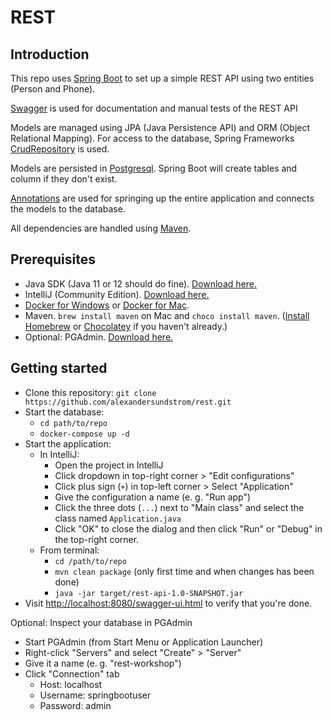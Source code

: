 # REST

## Introduction
This repo uses [Spring Boot](https://spring.io/projects/spring-boot) to set up a simple REST API using two entities 
(Person and Phone).

[Swagger](https://swagger.io/) is used for documentation and manual tests of the REST API

Models are managed using JPA (Java Persistence API) and ORM (Object Relational Mapping). For access to the database,
Spring Frameworks [CrudRepository](https://docs.spring.io/spring-data/data-commons/docs/1.6.1.RELEASE/reference/html/repositories.html) is used.

Models are persisted in [Postgresql](https://www.postgresql.org/). Spring Boot will create tables and column if they 
don't exist.

[Annotations](https://en.wikipedia.org/wiki/Java_annotation) are used for springing up the entire application and 
connects the models to the database.

All dependencies are handled using [Maven](https://maven.apache.org/).

## Prerequisites
- Java SDK (Java 11 or 12 should do fine). [Download here.](https://www.oracle.com/technetwork/java/javase/downloads/index.html)
- IntelliJ (Community Edition). [Download here.](https://www.jetbrains.com/idea/download/)
- [Docker for Windows](https://hub.docker.com/editions/community/docker-ce-desktop-windows) or [Docker for Mac](https://hub.docker.com/editions/community/docker-ce-desktop-mac).
- Maven. `brew install maven` on Mac and `choco install maven`. ([Install Homebrew](https://brew.sh/index_sv) or [Chocolatey](https://chocolatey.org/docs/installation) if you haven't already.)
- Optional: PGAdmin. [Download here.](https://www.pgadmin.org/download/)

## Getting started
- Clone this repository: `git clone https://github.com/alexandersundstrom/rest.git`
- Start the database:
  - `cd path/to/repo`
  - `docker-compose up -d`
- Start the application:
  - In IntelliJ:
    - Open the project in IntelliJ
    - Click dropdown in top-right corner > "Edit configurations"
    - Click plus sign (`+`) in top-left corner > Select "Application"
    - Give the configuration a name (e. g. "Run app")
    - Click the three dots (`...`) next to "Main class" and select the class named `Application.java`
    - Click "OK" to close the dialog and then click "Run" or "Debug" in the top-right corner.
  - From terminal:
    - `cd /path/to/repo`
    - `mvn clean package` (only first time and when changes has been done)
    - `java -jar target/rest-api-1.0-SNAPSHOT.jar`
- Visit [http://localhost:8080/swagger-ui.html](http://localhost:8080/swagger-ui.html) to verify that you're done.

Optional: Inspect your database in PGAdmin
- Start PGAdmin (from Start Menu or Application Launcher)
- Right-click "Servers" and select "Create" > "Server"
- Give it a name (e. g. "rest-workshop")
- Click "Connection" tab
  - Host: localhost
  - Username: springbootuser
  - Password: admin
